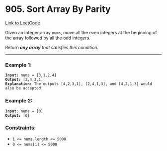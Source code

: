 # 905. Sort Array By Parity

[Link to LeetCode](https://leetcode.com/problems/sort-array-by-parity/)

Given an integer array `nums`, move all the even integers at the beginning of the array followed by all the odd integers.

Return _**any array** that satisfies this condition_.

---

### Example 1:

<pre><code><strong>Input:</strong> nums = [3,1,2,4]
<strong>Output:</strong> [2,4,3,1]
<strong>Explanation:</strong> The outputs [4,2,3,1], [2,4,1,3], and [4,2,1,3] would also be accepted.</code></pre>

### Example 2:

<pre><code><strong>Input:</strong> nums = [0]
<strong>Output:</strong> [0]</code></pre>

### Constraints:

* `1 <= nums.length <= 5000`
* `0 <= nums[i] <= 5000`